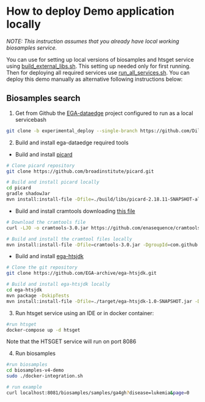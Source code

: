 # How to deploy Demo application locally

*NOTE: This instruction assumes that you already have local working biosamples service.*


You can use for setting up local versions of biosamples and htsget service using [build_external_libs.sh](./build_external_libs.sh). This setting up needed only for first running. Then for deploying all required services use [run_all_services.sh](./run_all_services.sh). You can deploy this demo manually as alternative following instructions below:


## Biosamples search

1. Get from Github the [EGA-dataedge](https://github.com/Dilschat/ega-dataedge/tree/experimental_deploy) project configured to run as a local servicebash

```bash
git clone -b experimental_deploy --single-branch https://github.com/Dilschat/ega-dataedge.git
```

2. Build and install ega-dataedge required tools

- Build and install [picard](https://github.com/broadinstitute/picard)

```bash
# Clone picard repository
git clone https://github.com/broadinstitute/picard.git

# Build and install picard locally
cd picard
gradle shadowJar
mvn install:install-file -Dfile=./build/libs/picard-2.18.11-SNAPSHOT-all.jar  -DgroupId=com.github.picard -DartifactId=picard  -Dversion=2.18.7-SNAPSHOT-all -Dpackaging=jar
```

- Build and install cramtools downloading [this file](https://github.com/enasequence/cramtools/blob/master/cramtools-3.0.jar?raw=true)

```bash
# Download the cramtools file
curl -LJO -o cramtools-3.0.jar https://github.com/enasequence/cramtools/raw/master/cramtools-3.0.jar 

# Build and install the cramtool files locally
mvn install:install-file -Dfile=cramtools-3.0.jar -DgroupId=com.github.cramtools -DartifactId=cramtools  -Dversion=3.0 -Dpackaging=jar
```

- Build and install [ega-htsjdk](https://github.com/EGA-archive/ega-htsjdk)

```bash
# Clone the git repository
git clone https://github.com/EGA-archive/ega-htsjdk.git

# Build and install ega-htsjdk locally
cd ega-htsjdk
mvn package -DskipTests
mvn install:install-file -Dfile=./target/ega-htsjdk-1.0-SNAPSHOT.jar -DgroupId=eu.elixir.ega.ebi -DartifactId=ega-htsjdk -Dversion=1.0-SNAPSHOT -Dpackaging=jar

```

3. Run htsget service using an IDE or in docker container:
```bash
#run htsget
docker-compose up -d htsget
```

 Note that the HTSGET service will run on port 8086

4. Run biosamples
```bash
#run biosamples
cd biosamples-v4-demo
sudo ./docker-integration.sh

# run example
curl localhost:8081/biosamples/samples/ga4gh?disease=lukemia&page=0 
```
 
